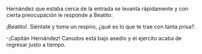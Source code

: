 Hernández que estaba cerca de la entrada se levanta rápidamente y con cierta preocupación le responde a Beatito:

¡Beatito!. Siéntate y toma un respiro, ¿qué es lo que te trae con tanta prisa?.

-¡Capitán Hernández! Canudos está bajo asedio y el ejercito acaba de regresar justo a tiempo.